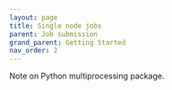 ```yaml
---
layout: page
title: Single node jobs 
parent: Job submission
grand_parent: Getting Started
nav_order: 2
---
```







Note on Python multiprocessing package.